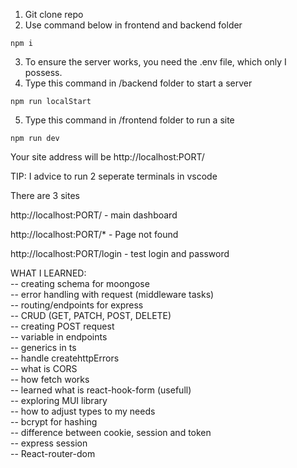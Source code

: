 1. Git clone repo
2. Use command below in frontend and backend folder
```
npm i
```
3. To ensure the server works, you need the .env file, which only I possess.
4. Type this command in /backend folder to start a server
```
npm run localStart
```
5. Type this command in /frontend folder to run a site
```
npm run dev
```
Your site address will be http://localhost:PORT/

TIP: I advice to run 2 seperate terminals in vscode

There are 3 sites

http://localhost:PORT/ - main dashboard

http://localhost:PORT/* - Page not found

http://localhost:PORT/login - test login and password

WHAT I LEARNED: <br />
-- creating schema for moongose <br />
-- error handling with request (middleware tasks)<br />
-- routing/endpoints for express<br />
-- CRUD (GET, PATCH, POST, DELETE)<br />
-- creating POST request<br />
-- variable in endpoints<br />
-- generics in ts <br />
-- handle createhttpErrors<br />
-- what is CORS<br />
-- how fetch works<br />
-- learned what is react-hook-form (usefull)<br />
-- exploring MUI library<br />
-- how to adjust types to my needs<br />
-- bcrypt for hashing <br />
-- difference between cookie, session and token<br />
-- express session<br />
-- React-router-dom<br />
